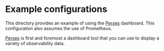 # Example configurations

This directory provides an example of using the [Perses](https://perses.dev) dashboard. This configuration also assumes the use of Prometheus.

[Perses](https://perses.dev) is first and foremost a dashboard tool that you can use to display a variety of observability data.
